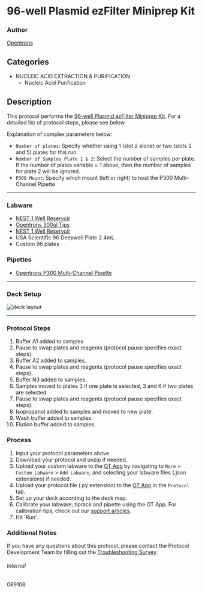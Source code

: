 # 96-well Plasmid ezFilter Miniprep Kit

### Author
[Opentrons](https://opentrons.com/)



## Categories
* NUCLEIC ACID EXTRACTION & PURIFICATION
	* Nucleic Acid Purification

## Description
This protocol performs the [96-well Plasmid ezFilter Miniprep Kit](https://www.bioland-sci.com/index.php?main_page=product_info&products_id=137&zenid=6d2c9844db2a12e37e573e104fedbba5). For a detailed list of protocol steps, please see below.

Explanation of complex parameters below:
* `Number of plates`: Specify whether using 1 (slot 2 alone) or two (slots 2 and 5) plates for this run.
* `Number of Samples Plate 1 & 2`: Select the number of samples per plate. If the number of plates variable = 1 above, then the number of samples for plate 2 will be ignored.
* `P300 Mount`: Specify which mount (left or right) to host the P300 Multi-Channel Pipette

---

### Labware
* [NEST 1 Well Reservoir](https://shop.opentrons.com/consumables/)
* [Opentrons 300ul Tips](https://shop.opentrons.com/consumables/)
* [NEST 1 Well Reservoir](https://shop.opentrons.com/consumables/)
* USA Scientific 96 Deepwell Plate 2.4mL
* Custom 96 plates


### Pipettes
* [Opentrons P300 Multi-Channel Pipette](https://opentrons.com/pipettes/)


---

### Deck Setup
![deck layout](https://opentrons-protocol-library-website.s3.amazonaws.com/custom-README-images/0a1784/Screen+Shot+2022-09-15+at+4.25.47+PM.png)

---

### Protocol Steps
1. Buffer A1 added to samples
2. Pause to swap plates and reagents (protocol pause specifies exact steps).
3. Buffer A2 added to samples.
4. Pause to swap plates and reagents (protocol pause specifies exact steps).
5. Buffer N3 added to samples.
6. Samples moved to plates 3 if one plate is selected, 3 and 6 if two plates are selected.
7. Pause to swap plates and reagents (protocol pause specifies exact steps).
8. Isopropanol added to samples and moved to new plate.
9. Wash buffer added to samples.
10. Elution buffer added to samples.

### Process
1. Input your protocol parameters above.
2. Download your protocol and unzip if needed.
3. Upload your custom labware to the [OT App](https://opentrons.com/ot-app) by navigating to `More` > `Custom Labware` > `Add Labware`, and selecting your labware files (.json extensions) if needed.
4. Upload your protocol file (.py extension) to the [OT App](https://opentrons.com/ot-app) in the `Protocol` tab.
5. Set up your deck according to the deck map.
6. Calibrate your labware, tiprack and pipette using the OT App. For calibration tips, check out our [support articles](https://support.opentrons.com/en/collections/1559720-guide-for-getting-started-with-the-ot-2).
7. Hit 'Run'.

### Additional Notes
If you have any questions about this protocol, please contact the Protocol Development Team by filling out the [Troubleshooting Survey](https://protocol-troubleshooting.paperform.co/).

###### Internal
089108
